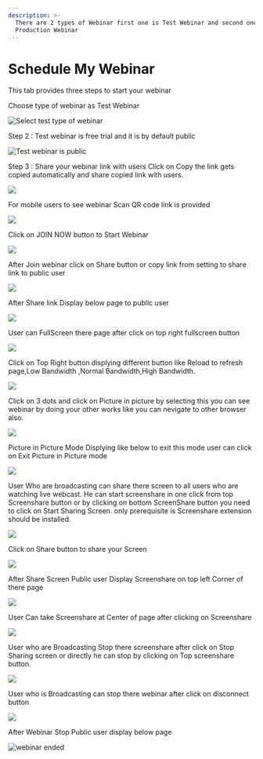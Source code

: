 ```yaml
---
description: >-
  There are 2 types of Webinar first one is Test Webinar and second one is
  Production Webinar
---
```


# Schedule My Webinar

This tab provides three steps to start your webinar

Choose type of webinar as Test Webinar

![Select test type of webinar](../.gitbook/assets/step-_webinar.PNG)

Step 2 : Test webinar is free trial and it is by default public

![Test webinar is public ](../.gitbook/assets/test_step_2.PNG)

Step 3 : Share your webinar link with users Click on Copy the link gets copied automatically and share copied link with users.

![](../.gitbook/assets/image%20%2831%29.png)

For mobile users to see webinar Scan QR code link is provided

![](../.gitbook/assets/image%20%28180%29.png)

Click on JOIN NOW button to Start Webinar

![](../.gitbook/assets/image%20%2864%29.png)

After Join webinar click on Share button or copy link from setting to share link to public user

![](../.gitbook/assets/image%20%28105%29.png)

After Share link Display below page to public user

![](../.gitbook/assets/image%20%2863%29.png)

User can FullScreen there page after click on top right fullscreen button

![](../.gitbook/assets/image%20%283%29.png)

  
Click on Top Right button displying different button like Reload to refresh page,Low Bandwidth ,Normal Bandwidth,High Bandwidth.

![](../.gitbook/assets/image%20%28140%29.png)

Click on  3 dots and click on Picture in picture by selecting this you can see webinar by doing your other works like you can nevigate to other browser also.

![](../.gitbook/assets/image%20%2874%29.png)

Picture in Picture Mode Displying like below to exit this mode user can click on Exit Picture in Picture mode

![](../.gitbook/assets/image%20%28135%29.png)

User Who are broadcasting can share there screen to all users who are watching live webcast. He can start screenshare in one click from top Screenshare button or by clicking on bottom ScreenShare button you need to click on Start Sharing Screen. only prerequisite is Screenshare extension should be installed.

![](../.gitbook/assets/image%20%28125%29.png)

Click on Share button to share your Screen

![](../.gitbook/assets/image%20%2892%29.png)

After Share Screen Public user Display Screenshare on top left Corner of there page 

![](../.gitbook/assets/image%20%2845%29.png)

User Can take Screenshare at Center of page after clicking on Screenshare 

![](../.gitbook/assets/image%20%2872%29.png)

User who are Broadcasting Stop there screenshare after click on Stop Sharing screen or directly he can stop by clicking on Top screenshare button.

![](../.gitbook/assets/image%20%282%29.png)

User who is Broadcasting can stop there webinar after click on disconnect button

![](../.gitbook/assets/image%20%2839%29.png)

After Webinar Stop Public user display below page

![webinar ended](../.gitbook/assets/image%20%28144%29.png)









